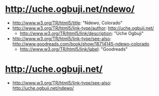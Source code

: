 # http://uche.ogbuji.net/ndewo/

* <http://www.w3.org/TR/html5/title>: "Ndewo, Colorado"
* <http://www.w3.org/TR/html5/link-type/author>: <http://uche.ogbuji.net/>
    * <http://www.w3.org/TR/html5/link/description>: "Uche Ogbuji"
* <http://www.w3.org/TR/html5/link-type/see-also>: <http://www.goodreads.com/book/show/18714145-ndewo-colorado>
    * <http://www.w3.org/TR/html5/link/label>: "Goodreads"

# http://uche.ogbuji.net/

* <http://www.w3.org/TR/html5/link-type/see-also>: <http://uche.ogbuji.net/ndewo/>


